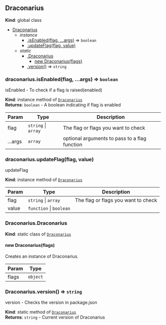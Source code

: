 <a name="Draconarius"></a>

## Draconarius
**Kind**: global class  

* [Draconarius](#Draconarius)
    * _instance_
        * [.isEnabled(flag, ...args)](#Draconarius+isEnabled) ⇒ <code>boolean</code>
        * [.updateFlag(flag, value)](#Draconarius+updateFlag)
    * _static_
        * [.Draconarius](#Draconarius.Draconarius)
            * [new Draconarius(flags)](#new_Draconarius.Draconarius_new)
        * [.version()](#Draconarius.version) ⇒ <code>string</code>

<a name="Draconarius+isEnabled"></a>

### draconarius.isEnabled(flag, ...args) ⇒ <code>boolean</code>
isEnabled - To check if a flag is raised(enabled)

**Kind**: instance method of [<code>Draconarius</code>](#Draconarius)  
**Returns**: <code>boolean</code> - A boolean indicating if flag is enabled  

| Param | Type | Description |
| --- | --- | --- |
| flag | <code>string</code> \| <code>array</code> | The flag or flags you want to check |
| ...args | <code>array</code> | optional arguments to pass to a flag function |

<a name="Draconarius+updateFlag"></a>

### draconarius.updateFlag(flag, value)
updateFlag

**Kind**: instance method of [<code>Draconarius</code>](#Draconarius)  

| Param | Type | Description |
| --- | --- | --- |
| flag | <code>string</code> \| <code>array</code> | The flag or flags you want to check |
| value | <code>function</code> \| <code>boolean</code> |  |

<a name="Draconarius.Draconarius"></a>

### Draconarius.Draconarius
**Kind**: static class of [<code>Draconarius</code>](#Draconarius)  
<a name="new_Draconarius.Draconarius_new"></a>

#### new Draconarius(flags)
Creates an instance of Draconarius.


| Param | Type |
| --- | --- |
| flags | <code>object</code> | 

<a name="Draconarius.version"></a>

### Draconarius.version() ⇒ <code>string</code>
version - Checks the version in package.json

**Kind**: static method of [<code>Draconarius</code>](#Draconarius)  
**Returns**: <code>string</code> - Current version of Draconarius  
